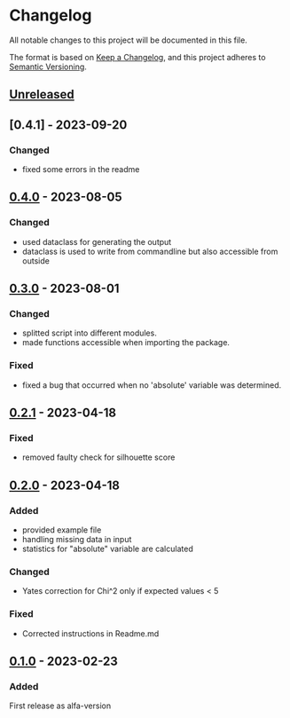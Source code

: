 # Changelog
All notable changes to this project will be documented in this file.

The format is based on [Keep a Changelog](https://keepachangelog.com/en/1.0.0/),
and this project adheres to [Semantic Versioning](https://semver.org/spec/v2.0.0.html).




## [Unreleased]

## [0.4.1] - 2023-09-20

### Changed
- fixed some errors in the readme

## [0.4.0] - 2023-08-05

### Changed
- used dataclass for generating the output
- dataclass is used to write from commandline but also accessible from outside

## [0.3.0] - 2023-08-01

### Changed
- splitted script into different modules.
- made functions accessible when importing the package.
### Fixed
- fixed a bug that occurred when no 'absolute' variable was determined.


## [0.2.1] - 2023-04-18

### Fixed
- removed faulty check for silhouette score

## [0.2.0] - 2023-04-18
### Added
- provided example file
- handling missing data in input
- statistics for "absolute" variable are calculated

### Changed
- Yates correction for Chi^2 only if expected values < 5

### Fixed
- Corrected instructions in Readme.md

## [0.1.0] - 2023-02-23

### Added
First release as alfa-version



[Unreleased]: https://github.com/doerte/discuit-project/compare/v0.4.1...main
[0.4.0]: https://github.com/doerte/discuit-project/compare/v0.4.0...v0.4.1
[0.4.0]: https://github.com/doerte/discuit-project/compare/v0.3.0...v0.4.0
[0.3.0]: https://github.com/doerte/discuit-project/compare/v0.2.1...v0.3.0
[0.2.1]: https://github.com/doerte/discuit-project/compare/v0.2.0...v0.2.1
[0.2.0]: https://github.com/doerte/discuit-project/compare/v0.1.0-alpha...v0.2.0
[0.1.0]: https://github.com/doerte/discuit-project/releases/tag/v0.1.0-alpha

